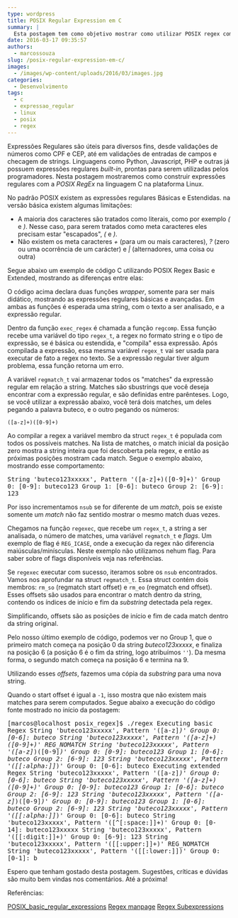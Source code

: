 ```yaml
---
type: wordpress
title: POSIX Regular Expression em C
summary: |
  Esta postagem tem como objetivo mostrar como utilizar POSIX regex com a linguagem C no ambiente Linux.
date: 2016-03-17 09:35:57
authors:
  - marcossouza
slug: /posix-regular-expression-em-c/
images:
  - /images/wp-content/uploads/2016/03/images.jpg
categories:
  - Desenvolvimento
tags:
  - c
  - expressao_regular
  - linux
  - posix
  - regex
---
```


Expressões Regulares são úteis para diversos fins, desde validações de números como CPF e CEP, até em validações de entradas de campos e checagem de strings. Linguagens como Python, Javascript, PHP e outras já possuem expressões regulares <em>built-in</em>, prontas para serem utilizadas pelos programadores. Nesta postagem mostraremos como construir expressões regulares com a <em>POSIX RegEx</em> na linguagem C na plataforma Linux.
<!--more-->

No padrão POSIX existem as expressões regulares Básicas e Estendidas. na versão básica existem algumas limitações:
<ul>
	<li>A maioria dos caracteres são tratados como literais, como por exemplo <em>(</em> e <em>)</em>. Nesse caso, para serem tratados como meta caracteres eles precisam estar "escapados", <em>(</em> e <em>)</em>.</li>
	<li>Não existem os meta caracteres <em>+</em> (para um ou mais caracteres), <em>?</em> (zero ou uma ocorrência de um carácter) e <em>|</em> (alternadores, uma coisa ou outra)</li>
</ul>
Segue abaixo um exemplo de código C utilizando POSIX Regex Basic e Extended, mostrando as diferenças entre elas:
<script src="//gistfy-app.herokuapp.com/github/ButecoOpenSource/exemplos/exemplos_c/posix_regex/regex.c?branch=master&amp;lang=cpp&amp;style=github" type="text/javascript"></script>

O código acima declara duas funções <em>wrapper</em>, somente para ser mais didático, mostrando as expressões regulares básicas e avançadas. Em ambas as funções é esperada uma string, com o texto a ser analisado, e a expressão regular.

Dentro da função <code>exec_regex</code> é chamada a função <code>regcomp</code>. Essa função recebe uma variável do tipo <code>regex_t</code>, a regex no formato string e o tipo de expressão, se é básica ou estendida, e "compila" essa expressão. Após compilada a expressão, essa mesma variável <code>regex_t</code> vai ser usada para executar de fato a regex no texto. Se a expressão regular tiver algum problema, essa função retorna um erro.

A variável <code>regmatch_t</code> vai armazenar todos os "matches" da expressão regular em relação a string. Matches são sbustrings que você deseja encontrar com a expressão regular, e são definidas entre parênteses. Logo, se você utilizar a expressão abaixo, você terá dois matches, um deles pegando a palavra buteco, e o outro pegando os números:

<code>([a-z]+)([0-9]+)</code>

Ao compilar a regex a variável membro da struct <code>regex_t</code> é populada com todos os possíveis matches. Na lista de matches, o match inicial da posição zero mostra a string inteira que foi descoberta pela regex, e então as próximas posições mostram cada match. Segue o exemplo abaixo, mostrando esse comportamento:

<samp>String 'buteco123xxxxx', Pattern '([a-z]+)([0-9]+)'
Group 0: [0-9]: buteco123
Group 1: [0-6]: buteco
Group 2: [6-9]: 123
</samp>

Por isso incrementamos <code>nsub</code> se for diferente de um <em>match</em>, pois se existe somente um <em>match</em> não faz sentido mostrar o mesmo match duas vezes.

Chegamos na função <code>regexec</code>, que recebe um <code>regex_t</code>, a string a ser analisada, o número de matches, uma variável <code>regmatch_t</code> e <em>flags</em>. Um exemplo de flag é <code>REG_ICASE</code>, onde a execução da regex não diferencia maiúsculas/minísculas. Neste exemplo não utilizamos nehum flag. Para saber sobre of flags disponíveis veja nas referências.

Se <code>regexec</code> executar com sucesso, iteramos sobre os <code>nsub</code> encontrados. Vamos nos aprofundar na struct <code>regmatch_t</code>. Essa struct contém dois membros: <code>rm_so</code> (regmatch start offset) e <code>rm_eo</code> (regmatch end offset). Esses offsets são usados para encontrar o match dentro da string, contendo os índices de início e fim da <em>substring</em> detectada pela regex.

Simplificando, offsets são as posições de início e fim de cada match dentro da string original.

Pelo nosso último exemplo de código, podemos ver no Group 1, que o primeiro match começa na posição 0 da string <em>buteco123xxxxx</em>, e finaliza na posição 6 (a posição 6 é o fim da string, logo atribuímos <code>''</code>). Da mesma forma, o segundo match começa na posição 6 e termina na 9.

Utilizando esses <em>offsets</em>, fazemos uma cópia da <em>substring</em> para uma nova string.

Quando o start offset é igual a <code>-1</code>, isso mostra que não existem mais matches para serem computados. Segue abaixo a execução do código fonte mostrado no início da postagem:

<samp>[marcos@localhost posix_regex]$ ./regex
Executing basic Regex
String 'buteco123xxxxx', Pattern '([a-z]*)'
Group 0: [0-6]: buteco
String 'buteco123xxxxx', Pattern '([a-z]+)([0-9]+)'
REG_NOMATCH
String 'buteco123xxxxx', Pattern '([a-z]*)([0-9]*)'
Group 0: [0-9]: buteco123
Group 1: [0-6]: buteco
Group 2: [6-9]: 123
String 'buteco123xxxxx', Pattern '([[:alpha:]]*)'
Group 0: [0-6]: buteco
Executing extended Regex
String 'buteco123xxxxx', Pattern '([a-z]*)'
Group 0: [0-6]: buteco
String 'buteco123xxxxx', Pattern '([a-z]+)([0-9]+)'
Group 0: [0-9]: buteco123
Group 1: [0-6]: buteco
Group 2: [6-9]: 123
String 'buteco123xxxxx', Pattern '([a-z]*)([0-9]*)'
Group 0: [0-9]: buteco123
Group 1: [0-6]: buteco
Group 2: [6-9]: 123
String 'buteco123xxxxx', Pattern '([[:alpha:]]*)'
Group 0: [0-6]: buteco
String 'buteco123xxxxx', Pattern '([^[:space:]]+)'
Group 0: [0-14]: buteco123xxxxx
String 'buteco123xxxxx', Pattern '([[:digit:]]+)'
Group 0: [6-9]: 123
String 'buteco123xxxxx', Pattern '([[:upper:]]+)'
REG_NOMATCH
String 'buteco123xxxxx', Pattern '([[:lower:]])'
Group 0: [0-1]: b
</samp>

Espero que tenham gostado desta postagem. Sugestões, críticas e dúvidas são muito bem vindas nos comentários. Até a próxima!

Referências:

<a href="https://en.wikibooks.org/wiki/Regular_Expressions/POSIX_Basic_Regular_Expressions" target="_blank">POSIX_basic_regular_expressions</a>
<a href="http://linux.die.net/man/3/regexec" target="_blank">Regex manpage</a>
<a href="http://www.gnu.org/software/libc/manual/html_node/Regexp-Subexpressions.html" target="_blank">Regex Subexpressions</a>